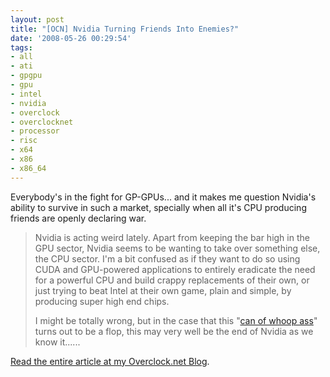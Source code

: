 ```yaml
---
layout: post
title: "[OCN] Nvidia Turning Friends Into Enemies?"
date: '2008-05-26 00:29:54'
tags:
- all
- ati
- gpgpu
- gpu
- intel
- nvidia
- overclock
- overclocknet
- processor
- risc
- x64
- x86
- x86_64
---
```


Everybody's in the fight for GP-GPUs... and it makes me question Nvidia's ability to survive in such a market, specially when all it's CPU producing friends are openly declaring war.
<blockquote>Nvidia is acting weird lately. Apart from keeping the bar high in the GPU sector, Nvidia seems to be wanting to take over something else, the CPU sector. I'm a bit confused as if they want to do so using CUDA and GPU-powered applications to entirely eradicate the need for a powerful CPU and build crappy replacements of their own, or just trying to beat Intel at their own game, plain and simple, by producing super high end chips.

I might be totally wrong, but in the case that this "<a href="http://www.tgdaily.com/content/view/36889/118/" target="_blank">can of whoop ass</a>" turns out to be a flop, this may very well be the end of Nvidia as we know it......</blockquote>
<a href="http://www.overclock.net/blogs/max302/538-nvidia-turning-friends-into-enemies.html">Read the entire article at my Overclock.net Blog</a>.